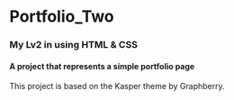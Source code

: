 # Portfolio_Two
### My Lv2 in using HTML & CSS 
#### A project that represents a simple portfolio page

<p font-size= "10px" >This project is based on the Kasper theme by Graphberry. </p>
